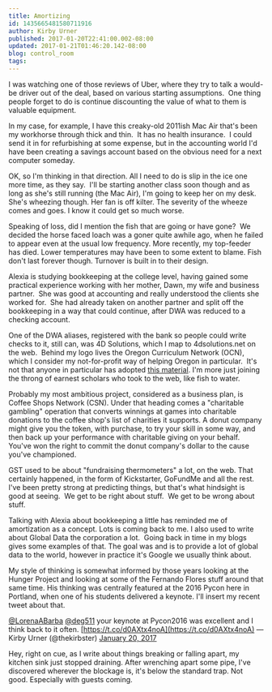 ```yaml
---
title: Amortizing
id: 1435665481580711916
author: Kirby Urner
published: 2017-01-20T22:41:00.002-08:00
updated: 2017-01-21T01:46:20.142-08:00
blog: control_room
tags: 
---
```


I was watching one of those reviews of Uber, where they try to talk a would-be driver out of the deal, based on various starting assumptions.  One thing people forget to do is continue discounting the value of what to them is valuable equipment.

In my case, for example, I have this creaky-old 2011ish Mac Air that's been my workhorse through thick and thin.  It has no health insurance.  I could send it in for refurbishing at some expense, but in the accounting world I'd have been creating a savings account based on the obvious need for a next computer someday.

OK, so I'm thinking in that direction. All I need to do is slip in the ice one more time, as they say.  I'll be starting another class soon though and as long as she's still running (the Mac Air), I'm going to keep her on my desk. She's wheezing though. Her fan is off kilter. The severity of the wheeze comes and goes. I know it could get so much worse.

Speaking of loss, did I mention the fish that are going or have gone?  We decided the horse faced loach was a goner quite awhile ago, when he failed to appear even at the usual low frequency. More recently, my top-feeder has died. Lower temperatures may have been to some extent to blame. Fish don't last forever though. Turnover is built in to their design.

Alexia is studying bookkeeping at the college level, having gained some practical experience working with her mother, Dawn, my wife and business partner.  She was good at accounting and really understood the clients she worked for.  She had already taken on another partner and split off the bookkeeping in a way that could continue, after DWA was reduced to a checking account.

One of the DWA aliases, registered with the bank so people could write checks to it, still can, was 4D Solutions, which I map to 4dsolutions.net on the web.  Behind my logo lives the Oregon Curriculum Network (OCN), which I consider my not-for-profit way of helping Oregon in particular.  It's not that anyone in particular has adopted [this material](http://www.4dsolutions.net/ocn/xtals101.html). I'm more just joining the throng of earnest scholars who took to the web, like fish to water.

Probably my most ambitious project, considered as a business plan, is Coffee Shops Network (CSN). Under that heading comes a "charitable gambling" operation that converts winnings at games into charitable donations to the coffee shop's list of charities it supports. A donut company might give you the token, with purchase, to try your skill in some way, and then back up your performance with charitable giving on your behalf. You've won the right to commit the donut company's dollar to the cause you've championed.

GST used to be about "fundraising thermometers" a lot, on the web. That certainly happened, in the form of Kickstarter, GoFundMe and all the rest. I've been pretty strong at predicting things, but that's what hindsight is good at seeing.  We get to be right about stuff.  We get to be wrong about stuff.

Talking with Alexia about bookkeeping a little has reminded me of amortization as a concept. Lots is coming back to me. I also used to write about Global Data the corporation a lot.  Going back in time in my blogs gives some examples of that. The goal was and is to provide a lot of global data to the world, however in practice it's Google we usually think about.

My style of thinking is somewhat informed by those years looking at the Hunger Project and looking at some of the Fernando Flores stuff around that same time. His thinking was centrally featured at the 2016 Pycon here in Portland, when one of his students delivered a keynote. I'll insert my recent tweet about that.

[@LorenaABarba](https://twitter.com/LorenaABarba) [@deg511](https://twitter.com/deg511) your keynote at Pycon2016 was excellent and I think back to it often. [https://t.co/d0AXtx4noA](https://t.co/d0AXtx4noA)
— Kirby Urner (@thekirbster) [January 20, 2017](https://twitter.com/thekirbster/status/822267530005790725)

Hey, right on cue, as I write about things breaking or falling apart, my kitchen sink just stopped draining. After wrenching apart some pipe, I've discovered wherever the blockage is, it's below the standard trap. Not good. Especially with guests coming.